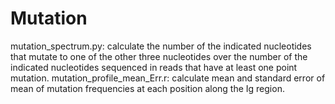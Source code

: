 # Mutation
mutation_spectrum.py: calculate the number of the indicated nucleotides that mutate to one of the other three nucleotides over the number of the indicated nucleotides sequenced in reads that have at least one point mutation.
mutation_profile_mean_Err.r: calculate mean and standard error of mean of mutation frequencies at each position along the Ig region.
